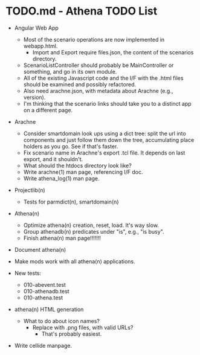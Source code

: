 # TODO.md - Athena TODO List

- Angular Web App
  - Most of the scenario operations are now implemented in webapp.html.
    - Import and Export require files.json, the content of the scenarios
      directory.
  - ScenarioListController should probably be MainController or something,
    and go in its own module.
  - All of the existing Javascript code and the I/F with the .html files
    should be examined and possibly refactored.
  - Also need arachne.json, with metadata about Arachne (e.g., version).
  - I'm thinking that the scenario links should take you to a distinct 
    app on a different page.
- Arachne
  - Consider smartdomain look ups using a dict tree: split the url into
    components and just follow them down the tree, accumulating place
    holders as you go.  See if that's faster.
  - Fix scenario name in Arachne's export .tcl file.  It depends on last 
    export, and it shouldn't.
  - What should the htdocs directory look like?
  - Write arachne(1) man page, referencing I/F doc.
  - Write athena_log(1) man page.
- Projectlib(n)
  - Tests for parmdict(n), smartdomain(n)
- Athena(n)
  - Optimize athena(n) creation, reset, load.  It's way slow.
  - Group athenadb(n) predicates under "is", e.g., "is busy".
  - Finish athena(n) man page!!!!!!!


- Document athena(n)
- Make mods work with all athena(n) applications.
- New tests:
  - 010-abevent.test
  - 010-athenadb.test
  - 010-athena.test
- athena(n) HTML generation
  - What to do about icon names?
    - Replace with .png files, with valid URLs?
      - That's probably easiest.
- Write cellide manpage.



